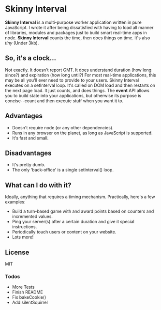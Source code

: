 # Skinny Interval

**Skinny Interval** is a multi-purpose worker application written in pure JavaScript. I wrote it after being dissatisfied with having to load all manner of libraries, modules and packages just to build smart real-time apps in node.  **Skinny Interval** counts the time, then does things on time. It's also *tiny* (Under 3kb).

## So, it's a clock... 

Not exactly. It doesn't report GMT. It does understand duration (how long since?) and expiration (how long until?) For most real-time applications, this may be all you'll ever need to provide to your users. Skinny Interval executes on a setInterval loop. It's called on DOM load and then restarts on the next page load. It just counts, and does things. The **event** API allows you to build state into your applications, but otherwise its purpose is concise--count and then execute stuff when you want it to.

## Advantages ##

- Doesn't require node (or any other dependencies).
- Runs in any browser on the planet, as long as JavaScript is supported.
- It's fast and small. 

## Disadvantages ##

- It's pretty dumb.
- The only 'back-office' is a single setInterval() loop.

## What can I do with it?

Ideally, anything that requires a timing mechanism. Practically, here's a few examples:
- Build a turn-based game with and award points based on counters and incremented values.
- Ping your server(s) after a certain duration and give it special instructions.
- Periodically touch users or content on your website.
- Lots more!

License
----
MIT

### Todos
 - More Tests
 - Finish README
 - Fix bakeCookie()
 - Add silentSquirrel



